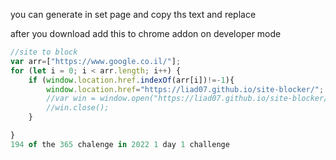 you can generate in set page and copy ths text and replace   


after you download add this to chrome addon on developer mode
```javascript
//site to block
var arr=["https://www.google.co.il/"];
for (let i = 0; i < arr.length; i++) {
    if (window.location.href.indexOf(arr[i])!=-1){
        window.location.href="https://liad07.github.io/site-blocker/";
        //var win = window.open("https://liad07.github.io/site-blocker/", "_self");
        //win.close();
    }

}
194 of the 365 chalenge in 2022 1 day 1 challenge

